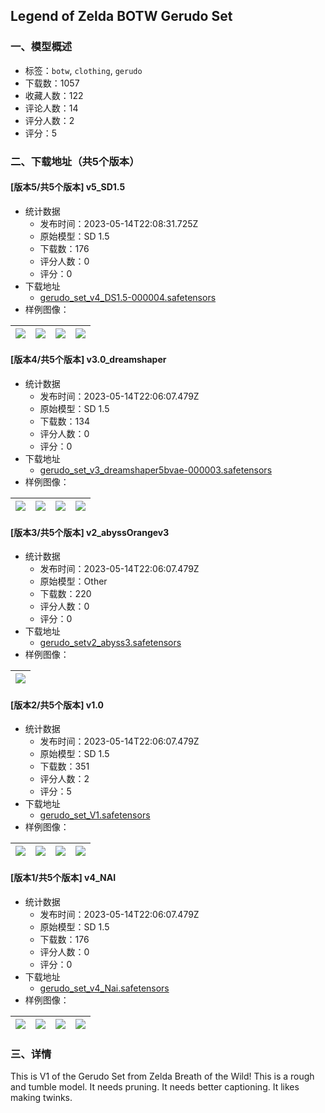 ## Legend of Zelda BOTW Gerudo Set
### 一、模型概述

- 标签：`botw`, `clothing`, `gerudo`
- 下载数：1057
- 收藏人数：122
- 评论人数：14
- 评分人数：2
- 评分：5

### 二、下载地址（共5个版本）

#### [版本5/共5个版本] v5_SD1.5

- 统计数据
  - 发布时间：2023-05-14T22:08:31.725Z
  - 原始模型：SD 1.5
  - 下载数：176
  - 评分人数：0
  - 评分：0
- 下载地址
  - [gerudo_set_v4_DS1.5-000004.safetensors](https://civitai.com/api/download/models/70886)
- 样例图像：

| <img src="https://image.civitai.com/xG1nkqKTMzGDvpLrqFT7WA/dcb9ee5f-0bc5-49b4-9adf-1d5bf4d1abb6/width=450/791812.jpeg" /> | <img src="https://image.civitai.com/xG1nkqKTMzGDvpLrqFT7WA/3383e640-e845-485e-b18d-a2702899e4a5/width=450/791813.jpeg" /> | <img src="https://image.civitai.com/xG1nkqKTMzGDvpLrqFT7WA/e09930d4-bca2-4fe6-b299-0a94ce9d6f31/width=450/791814.jpeg" /> | <img src="https://image.civitai.com/xG1nkqKTMzGDvpLrqFT7WA/7d376211-e09f-4dfe-97b6-1960b309e257/width=450/791815.jpeg" /> |
| ---- | ---- | ---- | ---- |

#### [版本4/共5个版本] v3.0_dreamshaper

- 统计数据
  - 发布时间：2023-05-14T22:06:07.479Z
  - 原始模型：SD 1.5
  - 下载数：134
  - 评分人数：0
  - 评分：0
- 下载地址
  - [gerudo_set_v3_dreamshaper5bvae-000003.safetensors](https://civitai.com/api/download/models/69134)
- 样例图像：

| <img src="https://image.civitai.com/xG1nkqKTMzGDvpLrqFT7WA/3fa73ef0-d9f8-4209-b11d-89d55a231f05/width=450/771515.jpeg" /> | <img src="https://image.civitai.com/xG1nkqKTMzGDvpLrqFT7WA/6b247519-4790-43b1-bae7-5dfcff79d2cf/width=450/771517.jpeg" /> | <img src="https://image.civitai.com/xG1nkqKTMzGDvpLrqFT7WA/e28294aa-6f10-42cb-9aed-1875bb1a3248/width=450/771518.jpeg" /> | <img src="https://image.civitai.com/xG1nkqKTMzGDvpLrqFT7WA/5c3ac442-deb1-4554-9e89-dc1f1b6648ca/width=450/771516.jpeg" /> |
| ---- | ---- | ---- | ---- |

#### [版本3/共5个版本] v2_abyssOrangev3

- 统计数据
  - 发布时间：2023-05-14T22:06:07.479Z
  - 原始模型：Other
  - 下载数：220
  - 评分人数：0
  - 评分：0
- 下载地址
  - [gerudo_setv2_abyss3.safetensors](https://civitai.com/api/download/models/68408)
- 样例图像：

| <img src="https://image.civitai.com/xG1nkqKTMzGDvpLrqFT7WA/d3868ae3-e9ff-4b63-b4d9-9c486242e0fa/width=450/762526.jpeg" /> |
| ---- |

#### [版本2/共5个版本] v1.0

- 统计数据
  - 发布时间：2023-05-14T22:06:07.479Z
  - 原始模型：SD 1.5
  - 下载数：351
  - 评分人数：2
  - 评分：5
- 下载地址
  - [gerudo_set_V1.safetensors](https://civitai.com/api/download/models/66606)
- 样例图像：

| <img src="https://image.civitai.com/xG1nkqKTMzGDvpLrqFT7WA/f2d7a7e3-303a-4073-964b-1b6727b624fb/width=450/739633.jpeg" /> | <img src="https://image.civitai.com/xG1nkqKTMzGDvpLrqFT7WA/3fe46fb8-d4e9-45db-a45c-1bc5374edfc9/width=450/739847.jpeg" /> | <img src="https://image.civitai.com/xG1nkqKTMzGDvpLrqFT7WA/2e963d00-54b8-4405-8565-9617e7fdabb6/width=450/739632.jpeg" /> | <img src="https://image.civitai.com/xG1nkqKTMzGDvpLrqFT7WA/d21841f4-3f03-4d3e-8b86-bf3fae79c16a/width=450/739631.jpeg" /> |
| ---- | ---- | ---- | ---- |

#### [版本1/共5个版本] v4_NAI

- 统计数据
  - 发布时间：2023-05-14T22:06:07.479Z
  - 原始模型：SD 1.5
  - 下载数：176
  - 评分人数：0
  - 评分：0
- 下载地址
  - [gerudo_set_v4_Nai.safetensors](https://civitai.com/api/download/models/69994)
- 样例图像：

| <img src="https://image.civitai.com/xG1nkqKTMzGDvpLrqFT7WA/207ed44c-e286-4253-8f16-f8f49bff59a0/width=450/781970.jpeg" /> | <img src="https://image.civitai.com/xG1nkqKTMzGDvpLrqFT7WA/4bba3dd6-59c5-40dd-b38c-1a46902bcb7b/width=450/781969.jpeg" /> | <img src="https://image.civitai.com/xG1nkqKTMzGDvpLrqFT7WA/5bbd72ef-ef83-4779-b7e1-0f5a615f31c9/width=450/781971.jpeg" /> | <img src="https://image.civitai.com/xG1nkqKTMzGDvpLrqFT7WA/1dd545ae-7448-41db-9c50-ce2bc8095f2b/width=450/781972.jpeg" /> |
| ---- | ---- | ---- | ---- |


### 三、详情
<p>This is V1 of the Gerudo Set from Zelda Breath of the Wild! This is a rough and tumble model. It needs pruning. It needs better captioning. It likes making twinks.</p>